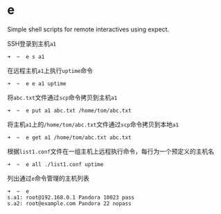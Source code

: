 # e
Simple shell scripts for remote interactives using expect.

SSH登录到主机`a1`

```
➜  ~  e s a1
```

在远程主机`a1`上执行`uptime`命令

```
➜  ~  e e a1 uptime
```

将`abc.txt`文件通过`scp`命令拷贝到主机`a1`

```
➜  ~  e put a1 abc.txt /home/tom/abc.txt
```

将主机`a1`上的`/home/tom/abc.txt`文件通过`scp`命令拷贝到本地`a1`

```
➜  ~  e get a1 /home/tom/abc.txt abc.txt
```

根据`list1.conf`文件在一组主机上远程执行命令，每行为一个预定义的主机名

```
➜  ~  e all ./list1.conf uptime
```

列出通过`e`命令管理的主机列表

```
➜  ~  e
s.a1: root@192.168.0.1 Pandora 10023 pass
s.a2: root@example.com Pandora 22 nopass
```